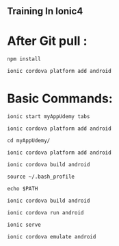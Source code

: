 
Training In Ionic4
-------------------

# After Git pull :
 	
`npm install`

`ionic cordova platform add android`

# Basic Commands:

`ionic start myAppUdemy tabs`

`ionic cordova platform add android`

`cd myAppUdemy/`

`ionic cordova platform add android`

`ionic cordova build android`

`source ~/.bash_profile`

`echo $PATH`

`ionic cordova build android`

`ionic cordova run android`

`ionic serve`

`ionic cordova emulate android`